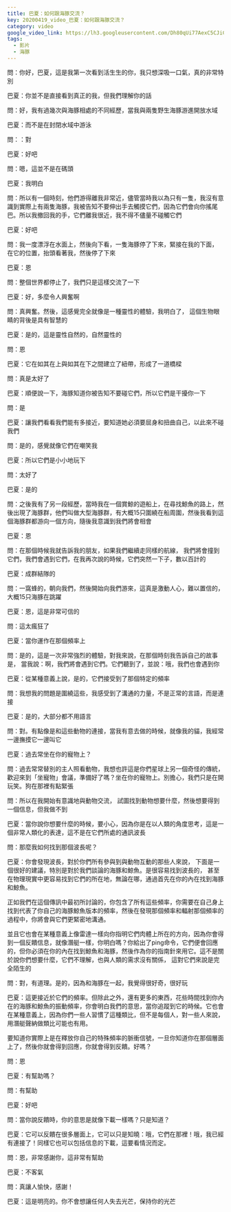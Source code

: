 ```yaml
---
title: 巴夏：如何跟海豚交流？
key: 20200419_video_巴夏：如何跟海豚交流？
category: video
google_video_link: https://lh3.googleusercontent.com/Dh80qUi77AexC5CJiCrsw_lVeKp7KFFuRHOxlZWCRl2UX7dMnEhZp0PKeIVsLymctQU_Aq2U6uMT0gAnGO-89oZ0raiPT2wyUIqc7DOGgbgEGGJrX7EFefd9lvtalh7UpinhnPOaMg=m18
tags:
  - 影片
  - 海豚
---
```


問：你好，巴夏，這是我第一次看到活生生的你，我只想深吸一口氣，真的非常特別

巴夏：你並不是直接看到真正的我，但我們理解你的話

問：好，我有過幾次與海豚相處的不同經歷，當我與兩隻野生海豚游進開放水域

巴夏：而不是在封閉水域中游泳

問：：對

巴夏：好吧

問：嗯，這並不是在碼頭

巴夏：我明白

問：所以有一個時刻，他們游得離我非常近，儘管當時我以為只有一隻，我沒有意識到實際上有兩隻海豚，我被告知不要伸出手去觸摸它們，因為它們會向你搖尾巴。所以我撤回我的手，它們離我很近，我不得不儘量不碰觸它們

巴夏：好吧

問：我一度漂浮在水面上，然後向下看，一隻海豚停了下來，緊接在我的下面， 在它的位置，抬頭看著我，然後停了下來

巴夏：恩

問：整個世界都停止了，我們只是這樣交流了一下

巴夏：好，多麼令人興奮啊

問：真興奮。然後，這感覺完全就像是一種靈性的體驗，我明白了， 這個生物眼睛的背後是具有智慧的

巴夏：是的，這是靈性自然的，自然靈性的

問：恩

巴夏：它在如其在上與如其在下之間建立了紐帶，形成了一道橋樑

問：真是太好了

巴夏：順便說一下，海豚知道你被告知不要碰它們，所以它們是干擾你一下

問：是

巴夏：讓我們看看我們能有多接近，要知道她必須要屈身和扭曲自己，以此來不碰我們

問：是的，感覺就像它們在嘲笑我

巴夏：所以它們是小小地玩下

問：太好了

巴夏：是的

問：之後我有了另一段經歷，當時我在一個賞鯨的遊船上，在尋找鯨魚的路上，然後出現了海豚群，他們叫做大型海豚群，有大概15只圍繞在船周圍，然後我看到這個海豚群都游向一個方向，隨後我意識到我們將會相會

巴夏：恩

問：在那個時候我就告訴我的朋友，如果我們繼續走同樣的航線， 我們將會撞到它們，我們會遇到它們，在我再次說的時候，它們突然一下子，數以百計的

巴夏：成群結隊的

問：一窩蜂的，朝向我們，然後開始向我們游來，這真是激動人心，難以置信的，大概15只海豚在跳躍

巴夏：恩，這是非常可信的

問：這太瘋狂了

巴夏：當你運作在那個頻率上

問：是的，這是一次非常強烈的體驗，對我來說，在那個時刻我告訴自己的故事是， 當我說：啊，我們將會遇到它們。它們聽到了，並說：哦，我們也會遇到你

巴夏：從某種意義上說，是的，它們接受到了那個特定的頻率

問：我想我的問題是圍繞這些，我感受到了溝通的力量，不是正常的言語，而是連接

巴夏：是的，大部分都不用語言

問：對。有點像是和這些動物的連接，當我有意去做的時候，就像我的貓，我經常一邊撫摸它一邊叫它

巴夏：過去常坐在你的寵物上？

問：過去常常替別的主人照看動物，我想也許這是你們星球上另一個奇怪的傳統，歡迎來到「坐寵物」會議，準備好了嗎？坐在你的寵物上。別擔心，我們只是在開玩笑。狗在那裡有點緊張

問：所以在我開始有意識地與動物交流， 試圖找到動物想要什麼，然後想要得到一個信息，但我做不到

巴夏：當你說你想要什麼的時候，要小心，因為你是在以人類的角度思考，這是一個非常人類化的表達，這不是在它們所處的通訊波長

問：那麼我如何找到那個波長呢？

巴夏：你會發現波長，對於你們所有參與到與動物互動的那些人來說， 下面是一個很好的建議，特別是對於我們談論的海豚和鯨魚。是很容易找到波長的， 甚至在物理現實中更容易找到它們的所在地，無論在哪，通過首先在你的內在找到海豚和鯨魚。

正如我們在這個傳訊中最初所討論的，你包含了所有這些頻率，你需要在自己身上找到代表了你自己的海豚鯨魚版本的頻率，然後在發現那個頻率和輻射那個頻率的過程中，你將會與它們更緊密地溝通。

並且它也會在某種意義上像雷達一樣向你指明它們肉體上所在的方向，因為你會得到一個反饋信息，就像潛艇一樣，你明白嗎？你給出了ping命令，它們便會回應的，但你必須在你的內在找到鯨魚和海豚，然後作為你的指南針來用它。這不是關於說你們想要什麼，它們不理解，也與人類的需求沒有關係， 這對它們來說是完全陌生的

問：對，有道理。是的，因為和海豚在一起，我覺得很好奇，很好玩

巴夏：這更接近於它們的頻率。但除此之外，還有更多的東西，花些時間找到你內在的海豚和鯨魚的振動頻率，你會明白我們的意思，當你追蹤到它的時候。它也會在某種意義上，因為你們一些人習慣了這種類比，但不是每個人，對一些人來說，用潛艇聲納做類比可能也有用。

要知道你實際上是在釋放你自己的特殊頻率的脈衝信號，一旦你知道你在那個層面上了，然後你就會得到回應，你就會得到反饋。好嗎？

問：恩

巴夏：有幫助嗎？

問：有幫助

巴夏：好吧

問：當你說反饋時，你的意思是就像下載一樣嗎？只是知道？

巴夏：它可以反饋在很多層面上，它可以只是知曉：哦，它們在那裡！哦，我已經有連接了！同樣它也可以包括信息的下載，這要看情況而定。

問：恩，非常感謝你，這非常有幫助

巴夏：不客氣

問：真讓人愉快，感謝！

巴夏：這是明亮的。你不會想讓任何人失去光芒，保持你的光芒
